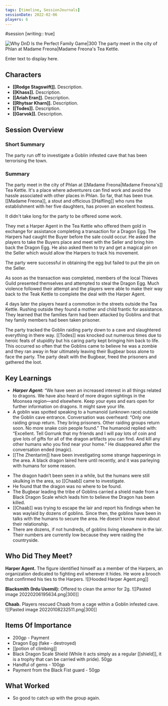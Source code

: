 ```yaml
---
tags: [timeline, SessionJournals]
sessionDate: 2022-02-06
players: 6
---
```


#session
[writing:: true]

![Why DnD Is the Perfect Family Game|300](https://static1.cbrimages.com/wordpress/wp-content/uploads/2021/09/dnd-heroes.jpg)
The party meet in the city of Phlan at Madame Freona|Madame Freona's Tea Kettle. 

<div
      class='ob-timelines'
      data-date='144-43-49-00'
      data-title='dd-mm-yyy desc'
      data-class='orange'
      data-img = '\z_Assets\ImagePlaceholder.png'
      data-type='range'
      data-end="2000-10-20-00">
    Enter text to display here.
</div>

## Characters 
 
- **[[Rodge Stagswift]].** Description. 
- **[[Khass]].** Description. 
- **[[Ariah Eran]].** Description. 
- **[[Rhytsar Kharn]].** Description. 
- **[[Todes]].** Description. 
- **[[Garvok]].** Description. 
 
## Session Overview 
### Short Summary
The party run off to investigate a Goblin infested cave that has been terrorising the town. 

### Summary 
The party meet in the city of Phlan at [[Madame Freona|Madame Freona's]] Tea Kettle. It's a place where adventurers can find work and avoid the hassle associated with other places in Phlan. So far, that has been true. [[Madame Freona]], a stout and officious [[Halfling]] who runs the establishment with her five daughters, has proven an excellent hostess.

It didn't take long for the party to be offered some work. 

They met a Harper Agent in the Tea Kettle who offered them gold in exchange for assistance completing a transaction for a Dragon Egg. The Harpers had caught the Buyer before the sale could occur. He asked the players to take the Buyers place and meet with the Seller and bring him back the Dragon Egg. He also asked them to try and get a magical pin on the Seller which would allow the Harpers to track his movement. 

The party were successful in obtaining the egg but failed to put the pin on the Seller. 

As soon as the transaction was completed, members of the local Thieves Guild presented themselves and attempted to steal the Dragon Egg. Much violence followed their attempt and the players were able to make their way back to the Teak Kettle to complete the deal with the Harper Agent. 

4 days later the players heard a commotion in the streets outside the Tea Kettle. Rushing outside they found a mother and child frantic for assistance. They learned that the families farm had been attacked by Goblins and that hey family members had been taken prisoner. 

The party tracked the Goblin raiding party down to a cave and slaughtered everything in there way. [[Todes]] was knocked out numerous times due to heroic feats of stupidity but his caring party kept bringing him back to life. This occurred so often that the Goblins came to believe he was a zombie and they ran away in fear ultimately leaving their Bugbear boss alone to face the party. The party dealt with the Bugbear, freed the prisoners and gathered the loot. 

## Key Learnings
* ***Harper Agent:*** “We have seen an increased interest in all things related to dragons. We have also heard of more dragon sightings in the Moonsea region—and elsewhere. Keep your eyes and ears open for further information on dragons. It might save your life.
* A goblin was spotted speaking to a humanoid (unknown race) outside the Goblin cave entrance. Conversation was overheard: “Only one raiding group return. They bring prisoners. Other raiding groups return soon. No more snake coin people found.” The humanoid replied with: “Excellent. Tell Gorrunk that my friends and I will pay lots of coin and give lots of gifts for all of the dragon artifacts you can find. And kill any other humans who you find near your home.” He disappeared after the conversation ended (magic).  
* [[The Zhentarim]] have been investigating some strange happenings in the area. A black dragon laired here until recently, and it was parleying with humans for some reason.
-   The dragon hadn’t been seen in a while, but the humans were still skulking in the area, so [[Chaab]] came to investigate.
-   He found that the dragon was no where to be found. 
-   The Bugbear leading the tribe of Goblins carried a shield made from a Black Dragon Scale which leads him to believe the Dragon has been killed. 
- [[Chaab]] was trying to escape the lair and report his findings when he was waylaid by dozens of goblins. Since then, the goblins have been in talks with the humans to secure the area. He doesn’t know more about their relationship.
-   There are dozens, if not hundreds, of goblins living elsewhere in the lair. Their numbers are currently low because they were raiding the countryside. 
   
## Who Did They Meet?
 
**Harper Agent.** 
The figure identified himself as a member of the Harpers, an organization dedicated to fighting evil wherever it hides. He wore a brooch that confirmed his ties to the Harpers. 
![[Hooded Harper Agent.png]]
 
**Blacksmith (Irdu Usemil):** Offered to clean the armor for 2g. 
![[Pasted image 20220206195634.png|300]]
 
**Chaab.** Players rescued Chaab from a cage within a Goblin infested cave.  
![[Pasted image 20220108232511.png|300]]
 
## Items Of Importance
 
* 200gp - Payment
* Dragon Egg (fake - destroyed)
* [[potion of climbing]] 
* Black Dragon Scale Shield (While it acts simply as a regular [[shield]], it is a trophy that can be carried with pride). 50gp
* Handful of gems - 100gp
* Payment from the Black Fist guard - 50gp

## What Worked 
 
* So good to catch up with the group again. 